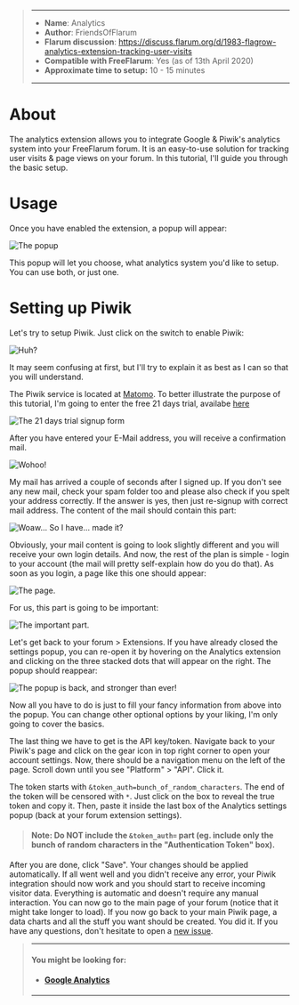> ---
> - **Name**: Analytics
> - **Author**: FriendsOfFlarum
> - **Flarum discussion**: https://discuss.flarum.org/d/1983-flagrow-analytics-extension-tracking-user-visits
> - **Compatible with FreeFlarum**: Yes (as of 13th April 2020)
> - **Approximate time to setup:** 10 - 15 minutes
>
> ---

# About
The analytics extension allows you to integrate Google & Piwik's analytics system into your FreeFlarum forum.
It is an easy-to-use solution for tracking user visits & page views on your forum. In this tutorial, I'll guide you through the basic setup.

# Usage
Once you have enabled the extension, a popup will appear:

![The popup](https://cdn.discordapp.com/attachments/585143304467906581/699218752532643850/unknown.png)

This popup will let you choose, what analytics system you'd like to setup. You can use both, or just one.

# Setting up Piwik
Let's try to setup Piwik. Just click on the switch to enable Piwik:

![Huh?](https://cdn.discordapp.com/attachments/585143304467906581/699219577242124328/unknown.png)

It may seem confusing at first, but I'll try to explain it as best as I can so that you will understand.

The Piwik service is located at [Matomo](https://matomo.org/). To better illustrate the purpose of this tutorial, I'm going to enter the free 21 days trial, availabe [here](https://matomo.org/start-free-analytics-trial/)

![The 21 days trial signup form](https://cdn.discordapp.com/attachments/585143304467906581/699220831024447529/unknown.png)

After you have entered your E-Mail address, you will receive a confirmation mail.

![Wohoo!](https://cdn.discordapp.com/attachments/585143304467906581/699221496505040986/unknown.png)

My mail has arrived a couple of seconds after I signed up. If you don't see any new mail, check your spam folder too and please also check if you spelt your address correctly. If the answer is yes, then just re-signup with correct mail address.
The content of the mail should contain this part:

![Woaw... So I have... made it?](https://media.discordapp.net/attachments/585143304467906581/699222965686108170/unknown.png)

Obviously, your mail content is going to look slightly different and you will receive your own login details.
And now, the rest of the plan is simple - login to your account (the mail will pretty self-explain how do you do that).
As soon as you login, a page like this one should appear:

![The page.](https://media.discordapp.net/attachments/585143304467906581/699224352389857362/unknown.png?width=1442&height=502)

For us, this part is going to be important:

![The important part.](https://cdn.discordapp.com/attachments/585143304467906581/699224911352299530/unknown.png)

Let's get back to your forum > Extensions. If you have already closed the settings popup, you can re-open it by hovering on the Analytics extension and clicking on the three stacked dots that will appear on the right. The popup should reappear:

![The popup is back, and stronger than ever!](https://cdn.discordapp.com/attachments/585143304467906581/699226107345502258/unknown.png)

Now all you have to do is just to fill your fancy information from above into the popup.
You can change other optional options by your liking, I'm only going to cover the basics.

The last thing we have to get is the API key/token. Navigate back to your Piwik's page and click on the gear icon in top right corner to open your account settings. Now, there should be a navigation menu on the left of the page. 
Scroll down until you see "Platform" > "API". Click it.

The token starts with `&token_auth=bunch_of_random_characters`.
The end of the token will be censored with `*`. Just click on the box to reveal the true token and copy it. Then, paste it inside the last box of the Analytics settings popup (back at your forum extension settings).

> #### Note: Do NOT include the `&token_auth=` part (eg. include only the bunch of random characters in the "Authentication Token" box).

After you are done, click "Save". Your changes should be applied automatically.
If all went well and you didn't receive any error, your Piwik integration should now work and you should start to receive incoming visitor data.
Everything is automatic and doesn't require any manual interaction. You can now go to the main page of your forum (notice that it might take longer to load). If you now go back to your main Piwik page, a data charts and all the stuff you want should be created.
You did it. If you have any questions, don't hesitate to open a [new issue](https://github.com/gwillem/freeflarum.com/issues/new/choose/).

> ---
> #### __You might be looking for:__
> - #### **[Google Analytics](https://www.freeflarum.com/docs/howto/google-analytics/)**
>
> ---

